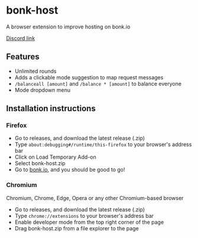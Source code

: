 # bonk-host
A browser extension to improve hosting on bonk.io

[Discord link](https://discord.gg/Dj6usq7ww3)

## Features
* Unlimited rounds
* Adds a clickable mode suggestion to map request messages
* `/balanceall [amount]` and `/balance * [amount]` to balance everyone
* Mode dropdown menu

## Installation instructions
### Firefox
* Go to releases, and download the latest release (.zip)
* Type `about:debugging#/runtime/this-firefox` to your browser's address bar
* Click on Load Temporary Add-on
* Select bonk-host.zip
* Go to [bonk.io](https://bonk.io), and you should be good to go!
### Chromium
Chromium, Chrome, Edge, Opera or any other Chromium-based browser
* Go to releases, and download the latest release (.zip)
* Type `chrome://extensions` to your browser's address bar
* Enable developer mode from the top right corner of the page
* Drag bonk-host.zip from a file explorer to the page

